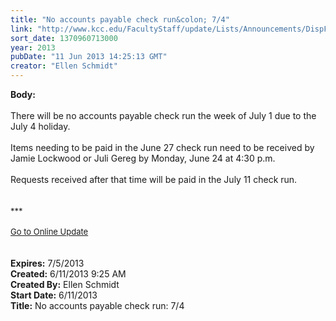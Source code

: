 ```yaml
---
title: "No accounts payable check run&colon; 7/4"
link: "http://www.kcc.edu/FacultyStaff/update/Lists/Announcements/DispForm.aspx?ID=1139"
sort_date: 1370960713000
year: 2013
pubDate: "11 Jun 2013 14:25:13 GMT"
creator: "Ellen Schmidt"
---
```


<div><b>Body:</b> <div class="ExternalClassE943C8FF7A774F3788C242ACCAE85914"><div><br />There will be no accounts payable check run the week of July 1 due to the July 4 holiday. </div>
<div> </div>
<div>Items needing to be paid in the June 27 check run need to be received by Jamie Lockwood or Juli Gereg by Monday, June 24 at 4:30 p.m.  </div>
<div> </div>
<div>Requests received after that time will be paid in the July 11 check run.<br /></div>
<div> </div>
<div> </div>
<div>
<div>
<div></div>
<div>
<div><font size="2">***</font></div>
<div><font size="2"></font> </div>
<div></div>
<div><font color="#003768" size="2"><a href="/FacultyStaff/update/Pages/dailyupdate.aspx">Go to Online Update</a></font></div>
<div><font color="#003768" size="2"></font> </div>
<div><font size="2"></font> </div>
<div><font size="2"></font></div></div></div></div></div></div>
<div><b>Expires:</b> 7/5/2013</div>
<div><b>Created:</b> 6/11/2013 9:25 AM</div>
<div><b>Created By:</b> Ellen Schmidt</div>
<div><b>Start Date:</b> 6/11/2013</div>
<div><b>Title:</b> No accounts payable check run: 7/4</div>
